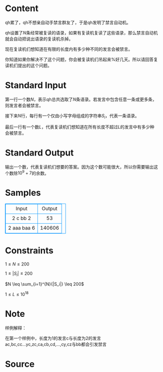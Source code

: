 
# Content

qh累了，qh不想亲自动手禁言群友了，于是qh发明了禁言自动机。

qh设置了$N$条经常被复读的语录，如果有复读机复读了这些语录，那么禁言自动机就会自动把说出语录的复读机杀掉。

现在复读机们想知道在有限的长度内有多少种不同的发言会被禁言。

你知道如果你解决不了这个问题，你会被复读机们吊起来%好几天。所以请回答复读机们提出的这个问题。

# Standard Input

第一行一个数$N$，表示qh总共选取了$N$条语录。若发言中包含任意一条或更多条，则发言者会被禁言。

接下来$N$行，每行有一个仅由小写字母组成的字符串$S_i$，代表一条语录。

最后一行有一个数$L$，代表复读机们想知道在所有长度不超过$L$的发言中有多少种会被禁言。

# Standard Output

输出一个数，代表复读机们想要的答案。因为这个数可能很大，所以你需要输出这个数除$10^9+7$的余数。

# Samples

<style>
        table,table tr th, table tr td { border:1px solid #0094ff; }
        table { width: 200px; min-height: 25px; line-height: 25px; text-align: center; border-collapse: collapse;}   
    </style>
<table>
	<tr>
		<td>Input</td>
		<td>Output</td>
	</tr>
<tr><td>2
c
bb
2
</td><td>53
</td></tr><tr><td>2
aaa
baa
6
</td><td>140606
</td></tr></table>


# Constraints

$1\leq N \leq 200$

$1 \leq |S_i|  \leq 200$

$N \leq \sum_{i=1}^{N}{|S_i|} \leq 200$

$1 \leq L \leq 10^{18}$

# Note

样例解释：

在第一个样例中，长度为1的发言c与长度为2的发言ac,bc,cc...yc,zc,ca,cb,cd,...,cy,cz与bb都会引发禁言

# Source


